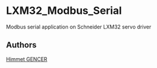 # LXM32_Modbus_Serial
Modbus serial application on Schneider LXM32 servo driver

## Authors
[Himmet  GENCER](https://www.linkedin.com/in/himmet-gencer-214b7020/)
